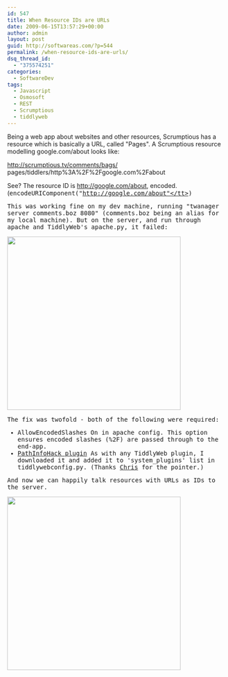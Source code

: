 ```yaml
---
id: 547
title: When Resource IDs are URLs
date: 2009-06-15T13:57:29+00:00
author: admin
layout: post
guid: http://softwareas.com/?p=544
permalink: /when-resource-ids-are-urls/
dsq_thread_id:
  - "375574251"
categories:
  - SoftwareDev
tags:
  - Javascript
  - Osmosoft
  - REST
  - Scrumptious
  - tiddlyweb
---
```

Being a web app about websites and other resources, Scrumptious has a resource which is basically a URL, called "Pages". A Scrumptious resource modelling google.com/about looks like:

http://scrumptious.tv/comments/bags/ pages/tiddlers/http%3A%2F%2Fgoogle.com%2Fabout

See? The resource ID is http://google.com/about, encoded. (<tt>encodeURIComponent("http://google.com/about"</tt>)

This was working fine on my dev machine, running "twanager server comments.boz 8080" (comments.boz being an alias for my local machine). But on the server, and run through apache and TiddlyWeb's apache.py, it failed:

<a href="http://img.skitch.com/20090615-jsr1e1bxupi8w9cdrbjspc6fkd.jpg"><img src="http://img.skitch.com/20090615-jsr1e1bxupi8w9cdrbjspc6fkd.jpg" style="width: 400px;"></a>

The fix was twofold - both of the following were required:

<ul>
  <li><tt>AllowEncodedSlashes On</tt> in apache config. This option ensures encoded slashes (%2F) are passed through to the end-app.</li>
  <li><a href="http://tiddlyweb.peermore.com/wiki/recipes/docs/tiddlers/pathinfohack">PathInfoHack plugin</a> As with any TiddlyWeb plugin, I downloaded it and added it to 'system_plugins' list in tiddlywebconfig.py. (Thanks <a href="http://cdent.tumblr.com/">Chris</a> for the pointer.)</li>
</ul>

And now we can happily talk resources with URLs as IDs to the server.

<a href="http://img.skitch.com/20090615-r5ahedxfg61m2ybc8iag9be581.jpg"><img src="http://img.skitch.com/20090615-r5ahedxfg61m2ybc8iag9be581.jpg" style="width: 400px;" /></a>